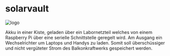 # solarvault

![logo](https://github.com/carforge/solarvault/assets/29213494/9ef1d83a-3947-496c-854d-47b59f99cea7)

Akku in einer Kiste, geladen über ein Labornetzteil welches von einem Raspberry Pi über eine serielle Schnittstelle geregelt wird. Am Ausgang ein Wechselrichter um Laptops und Handys zu laden.
Somit soll überschüssiger und nicht vergüteter Strom des Balkonkraftwerks gespeichert werden.

